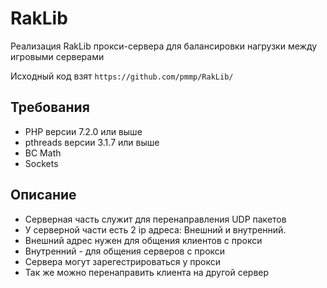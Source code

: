 # RakLib
Реализация RakLib прокси-сервера для балансировки нагрузки между игровыми серверами


Исходный код взят `https://github.com/pmmp/RakLib/`

## Требования
* PHP версии 7.2.0 или выше
* pthreads версии 3.1.7 или выше
* BC Math
* Sockets

## Описание
* Серверная часть служит для перенаправления UDP пакетов
* У серверной части есть 2 ip адреса: Внешний и внутренний.
* Внешний адрес нужен для общения клиентов с прокси
* Внутренний - для общения серверов с прокси
* Сервера могут зарегестрироваться у прокси
* Так же можно перенаправить клиента на другой сервер